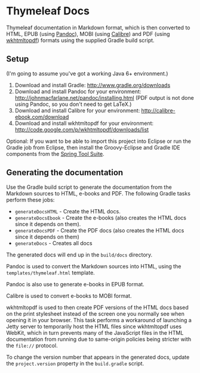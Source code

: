 Thymeleaf Docs
==============

Thymeleaf documentation in Markdown format, which is then converted to HTML, EPUB
(using [Pandoc](http://johnmacfarlane.net/pandoc/)), MOBI (using [Calibre](http://calibre-ebook.com/))
and PDF (using [wkhtmltopdf](http://code.google.com/p/wkhtmltopdf/))
formats using the supplied Gradle build script.


Setup
-----

(I'm going to assume you've got a working Java 6+ environment.)

1. Download and install Gradle: http://www.gradle.org/downloads
2. Download and install Pandoc for your environment: http://johnmacfarlane.net/pandoc/installing.html
   (PDF output is not done using Pandoc, so you don't need to get LaTeX.)
3. Download and install Calibre for your environment: http://calibre-ebook.com/download
4. Download and install wkhtmltopdf for your environment: http://code.google.com/p/wkhtmltopdf/downloads/list

Optional: If you want to be able to import this project into Eclipse or run the
Gradle job from Eclipse, then install the Groovy-Eclipse and Gradle IDE
components from the [Spring Tool Suite](http://www.springsource.org/sts).


Generating the documentation
----------------------------

Use the Gradle build script to generate the documentation from the Markdown
sources to HTML, e-books and PDF. The following Gradle tasks perform these jobs:

 * `generateDocsHTML` - Create the HTML docs.
 * `generateDocsEbook` - Create the e-books (also creates the HTML docs since it
   depends on them).
 * `generateDocsPDF` - Create the PDF docs (also creates the HTML docs since it
   depends on them)
 * `generateDocs` - Creates all docs

The generated docs will end up in the `build/docs` directory.

Pandoc is used to convert the Markdown sources into HTML, using the `templates/thymeleaf.html`
template.

Pandoc is also use to generate e-books in EPUB format.

Calibre is used to convert e-books to MOBI format.

wkhtmltopdf is used to then create PDF versions of the HTML docs based on the
print stylesheet instead of the screen one you normally see when opening it in
your browser.  This task performs a workaround of launching a Jetty server to
temporarily host the HTML files since wkhtmltopdf uses WebKit, which in turn
prevents many of the JavaScript files in the HTML documentation from running due
to same-origin policies being stricter with the `file://` protocol.

To change the version number that appears in the generated docs, update the
`project.version` property in the `build.gradle` script.
